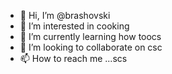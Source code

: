 - 👋 Hi, I’m @brashovski
- 👀 I’m interested in cooking
- 🌱 I’m currently learning how toocs
- 💞️ I’m looking to collaborate on csc
- 📫 How to reach me ...scs

<!---
brashovski/brashovski is a ✨ special ✨ repository because its `README.md` (this file) appears on your GitHub profile.
You can click the Preview link to take a look at your changes.
--->
